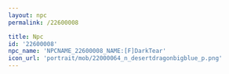 ```yaml
---
layout: npc
permalink: /22600008

title: Npc
id: '22600008'
npc_name: 'NPCNAME_22600008_NAME:[F]DarkTear'
icon_url: 'portrait/mob/22000064_n_desertdragonbigblue_p.png'
---
```


